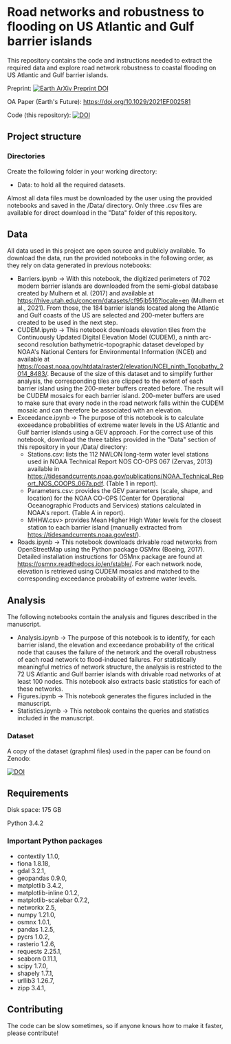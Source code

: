 # Road networks and robustness to flooding on US Atlantic and Gulf barrier islands

This repository contains the code and instructions needed to extract the required data and explore road network robustness to coastal flooding on US Atlantic and Gulf barrier islands.

Preprint: [![Earth ArXiv Preprint
DOI](https://img.shields.io/badge/%F0%9F%8C%8D%F0%9F%8C%8F%F0%9F%8C%8E%20EarthArXiv-doi.org%2F10.31223%2FX55D1G-%23FF7F2A)](https://doi.org/10.31223/X55D1G)

OA Paper (Earth's Future): https://doi.org/10.1029/2021EF002581

Code (this repository): [![DOI](https://zenodo.org/badge/DOI/10.5281/zenodo.6354835.svg)](https://doi.org/10.5281/zenodo.6354835)




## Project structure

### Directories
Create the following folder in your working directory:
* Data: to hold all the required datasets.

Almost all data files must be downloaded by the user using the provided notebooks and saved in the /Data/ directory. Only three .csv files are available for direct download in the "Data" folder of this repository.

## Data
All data used in this project are open source and publicly available. To download the data, run the provided notebooks in the following order, as they rely on data generated in previous notebooks:
* Barriers.ipynb &rightarrow; With this notebook, the digitized perimeters of 702 modern barrier islands are downloaded from the semi-global database created by Mulhern et al. (2017) and available at https://hive.utah.edu/concern/datasets/cf95jb516?locale=en (Mulhern et al., 2021). From those, the 184 barrier islands located along the Atlantic and Gulf coasts of the US are selected and 200-meter buffers are created to be used in the next step.
* CUDEM.ipynb &rightarrow; This notebook downloads elevation tiles from the Continuously Updated Digital Elevation Model (CUDEM), a ninth arc-second resolution bathymetric-topographic dataset developed by NOAA's National Centers for Environmental Information (NCEI) and available at https://coast.noaa.gov/htdata/raster2/elevation/NCEI_ninth_Topobathy_2014_8483/. Because of the size of this dataset and to simplify further analysis, the corresponding tiles are clipped to the extent of each barrier island using the 200-meter buffers created before. The result will be CUDEM mosaics for each barrier island. 200-meter buffers are used to make sure that every node in the road network falls within the CUDEM mosaic and can therefore be associated with an elevation. 
* Exceedance.ipynb &rightarrow; The purpose of this notebook is to calculate exceedance probabilities of extreme water levels in the US Atlantic and Gulf barrier islands using a GEV approach. For the correct use of this notebook, download the three tables provided in the "Data" section of this repository in your /Data/ directory: 
  * Stations.csv: lists the 112 NWLON long-term water level stations used in NOAA Technical Report NOS CO-OPS 067 (Zervas, 2013) available in https://tidesandcurrents.noaa.gov/publications/NOAA_Technical_Report_NOS_COOPS_067a.pdf. (Table 1 in report).
  * Parameters.csv: provides the GEV parameters (scale, shape, and location) for the NOAA CO-OPS (Center for Operational Oceanographic Products and Services) stations calculated in NOAA's report. (Table A in report).
  * MHHW.csv> provides Mean Higher High Water levels for the closest station to each barrier island (manually extracted from https://tidesandcurrents.noaa.gov/est/).
 * Roads.ipynb &rightarrow; This notebook downloads drivable road networks from OpenStreetMap using the Python package OSMnx (Boeing, 2017). Detailed installation instructions for OSMnx package are found at https://osmnx.readthedocs.io/en/stable/. For each network node, elevation is retrieved using CUDEM mosaics and matched to the corresponding exceedance probability of extreme water levels. 

## Analysis
The following notebooks contain the analysis and figures described in the manuscript.
* Analysis.ipynb &rightarrow; The purpose of this notebook is to identify, for each barrier island, the elevation and exceedance probability of the critical node that causes the failure of the network and the overall robustness of each road network to flood-induced failures. For statistically meaningful metrics of network structure, the analysis is restricted to the 72 US Atlantic and Gulf barrier islands with drivable road networks of at least 100 nodes. This notebook also extracts basic statistics for each of these networks.
* Figures.ipynb &rightarrow; This notebook generates the figures included in the manuscript.
* Statistics.ipynb &rightarrow; This notebook contains the queries and statistics included in the manuscript.

### Dataset
A copy of the dataset (graphml files) used in the paper can be found on Zenodo:

[![DOI](https://zenodo.org/badge/DOI/10.5281/zenodo.6354814.svg)](https://doi.org/10.5281/zenodo.6354814)


## Requirements
Disk space: 175 GB 

Python 3.4.2

### Important Python packages
- contextily 1.1.0,
- fiona 1.8.18,
- gdal 3.2.1,
- geopandas 0.9.0,
- matplotlib 3.4.2,
- matplotlib-inline 0.1.2,
- matplotlib-scalebar 0.7.2,
- networkx 2.5,
- numpy 1.21.0,
- osmnx 1.0.1,
- pandas 1.2.5,
- pycrs 1.0.2,
- rasterio 1.2.6,
- requests 2.25.1,
- seaborn 0.11.1,
- scipy 1.7.0,
- shapely 1.7.1,
- urllib3 1.26.7,
- zipp 3.4.1,

## Contributing
The code can be slow sometimes, so if anyone knows how to make it faster, please contribute!
